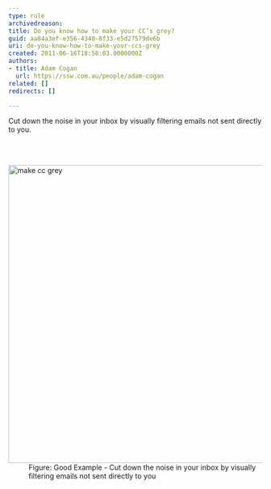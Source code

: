 ```yaml
---
type: rule
archivedreason: 
title: Do you know how to make your CC’s grey?
guid: aa84a3ef-e356-4340-8f33-e5d27579de6b
uri: do-you-know-how-to-make-your-ccs-grey
created: 2011-06-16T18:58:03.0000000Z
authors:
- title: Adam Cogan
  url: https://ssw.com.au/people/adam-cogan
related: []
redirects: []

---
```



<p>​Cut down the noise in your inbox by visually filtering emails not sent directly to you.<br></p> 
<br><excerpt class='endintro'></excerpt><br>
<dl class="goodImage"><dt><img alt="make cc grey" src="/PublishingImages/MakeCCGrey.jpg" style="width&#58;590px;" /> </dt><dd>Figure&#58; Good Example - Cut down the noise in your inbox by visually filtering emails not sent directly to you</dd></dl>


